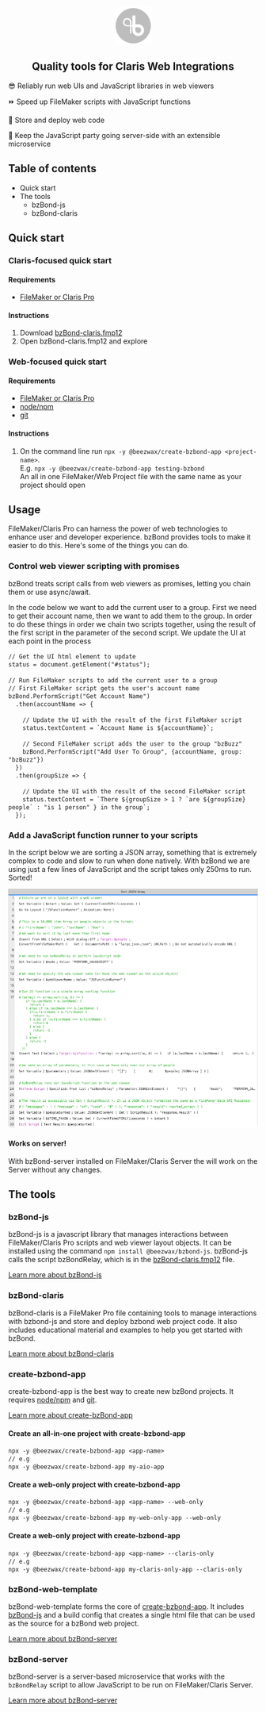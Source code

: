 <p align="center"><img src="bzbond_logo.png" width="75"/></p>

<h2 align="center">Quality tools for Claris Web Integrations</h1>

😎 Reliably run web UIs and JavaScript libraries in web viewers

⏩ Speed up FileMaker scripts with JavaScript functions

💾 Store and deploy web code

🎉 Keep the JavaScript party going server-side with an extensible microservice

## Table of contents

- Quick start
- The tools
  - bzBond-js
  - bzBond-claris

## Quick start

### Claris-focused quick start

#### Requirements

- [FileMaker or Claris Pro](https://www.claris.com/)

#### Instructions

1. Download [bzBond-claris.fmp12](packages/bzBond-claris/bzBond-claris.fmp12)
2. Open bzBond-claris.fmp12 and explore

### Web-focused quick start

#### Requirements

- [FileMaker or Claris Pro](https://www.claris.com/)
- [node/npm](https://nodejs.org/en/download/)
- [git](https://git-scm.com/downloads)

#### Instructions

1. On the command line run `npx -y @beezwax/create-bzbond-app <project-name>`.<br>
E.g. `npx -y @beezwax/create-bzbond-app testing-bzbond`<br>
An all in one FileMaker/Web Project file with the same name as your project should open

## Usage

FileMaker/Claris Pro can harness the power of web technologies to enhance user and developer experience. bzBond provides tools to make it easier to do this. Here's some of the things you can do.

### Control web viewer scripting with promises

bzBond treats script calls from web viewers as promises, letting you chain them or use async/await.

In the code below we want to add the current user to a group. First we need to get their account name, then we want to add them to the group. In order to do these things in order we chain two scripts together, using the result of the first script in the parameter of the second script. We update the UI at each point in the process 
```
// Get the UI html element to update
status = document.getElement("#status");

// Run FileMaker scripts to add the current user to a group
// First FileMaker script gets the user's account name
bzBond.PerformScript("Get Account Name")
  .then(accountName => {

    // Update the UI with the result of the first FileMaker script
    status.textContent = `Account Name is ${accountName}`;

    // Second FileMaker script adds the user to the group "bzBuzz"
    bzBond.PerformScript("Add User To Group", {accountName, group: "bzBuzz"})
  })
  .then(groupSize => {

    // Update the UI with the result of the second FileMaker script
    status.textContent = `There ${groupSize > 1 ? `are ${groupSize} people` : "is 1 person" } in the group`;
  });
```

### Add a JavaScript function runner to your scripts

In the script below we are sorting a JSON array, something that is extremely complex to code and slow to run when done natively. With bzBond we are using just a few lines of JavaScript and the script takes only 250ms to run. Sorted!

<img src="perform_javascript.png" />

#### Works on server!

With bzBond-server installed on FileMaker/Claris Server the will work on the Server without any changes. 


## The tools

### bzBond-js

bzBond-js is a javascript library that manages interactions between FileMaker/Claris Pro scripts and web viewer layout objects. It can be installed using the command `npm install @beezwax/bzbond-js`. bzBond-js calls the script bzBondRelay, which is in the [bzBond-claris.fmp12](#bzbond-claris) file.

[Learn more about bzBond-js](packages/bzBond-js/README.md)

### bzBond-claris

bzBond-claris is a FileMaker Pro file containing tools to manage interactions with bzbond-js and store and deploy bzbond web project code. It also includes educational material and examples to help you get started with bzBond.

[Learn more about bzBond-claris](packages/bzBond-claris/README.md)

### create-bzbond-app

create-bzbond-app is the best way to create new bzBond projects. It requires [node/npm](https://nodejs.org/en/download/) and [git](https://git-scm.com/downloads).

[Learn more about create-bzBond-app](packages/bzBond-claris/README.md)

#### Create an all-in-one project with create-bzbond-app

```
npx -y @beezwax/create-bzbond-app <app-name>
// e.g
npx -y @beezwax/create-bzbond-app my-aio-app
```

#### Create a web-only project with create-bzbond-app

```
npx -y @beezwax/create-bzbond-app <app-name> --web-only
// e.g
npx -y @beezwax/create-bzbond-app my-web-only-app --web-only
```

#### Create a web-only project with create-bzbond-app

```
npx -y @beezwax/create-bzbond-app <app-name> --claris-only
// e.g
npx -y @beezwax/create-bzbond-app my-claris-only-app --claris-only
```

### bzBond-web-template

bzBond-web-template forms the core of [create-bzbond-app](#create-bzbond-app). It includes [bzBond-js](#bzbond-js) and a build config that creates a single html file that can be used as the source for a bzBond web project.

[Learn more about bzBond-server](packages/bzBond-server/README.md)

### bzBond-server

bzBond-server is a server-based microservice that works with the `bzBondRelay` script to allow JavaScript to be run on FileMaker/Claris Server.

[Learn more about bzBond-server](packages/bzBond-server/README.md)